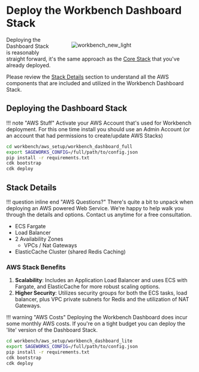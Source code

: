 # Deploy the Workbench Dashboard Stack

<figure style="float: right; width: 300px;">
<img alt="workbench_new_light" src="https://github.com/SuperCowPowers/workbench/assets/4806709/5f8b32a2-ed72-45f2-bd96-91b7bbbccff4" style="padding-left: 10px; padding-top: -20px; ">
</figure>

Deploying the Dashboard Stack is reasonably straight forward, it's the same approach as the [Core Stack](core_stack.md) that you've already deployed.

Please review the [Stack Details](#stack-details) section to understand all the AWS components that are included and utilized in the Workbench Dashboard Stack.

## Deploying the Dashboard Stack

!!! note "AWS Stuff"
    Activate your AWS Account that's used for Workbench deployment. For this one time install you should use an Admin Account (or an account that had permissions to create/update AWS Stacks)

  ```bash
  cd workbench/aws_setup/workbench_dashboard_full
  export SAGEWORKS_CONFIG=/full/path/to/config.json
  pip install -r requirements.txt
  cdk bootstrap
  cdk deploy
  ```

## Stack Details
!!! question inline end "AWS Questions?"
    There's quite a bit to unpack when deploying an AWS powered Web Service. We're happy to help walk you through the details and options. Contact us anytime for a free consultation.
    
- ECS Fargate
- Load Balancer
- 2 Availability Zones
  - VPCs / Nat Gateways
- ElasticCache Cluster (shared Redis Caching)

### AWS Stack Benefits

1. **Scalability**: Includes an Application Load Balancer and uses ECS with Fargate, and ElasticCache for more robust scaling options.
1. **Higher Security**: Utilizes security groups for both the ECS tasks, load balancer, plus VPC private subnets for Redis and the utilization of NAT Gateways.

!!! warning "AWS Costs"
    Deploying the Workbench Dashboard does incur some monthly AWS costs. If you're on a tight budget you can deploy the 'lite' version of the Dashboard Stack.

  ```bash
  cd workbench/aws_setup/workbench_dashboard_lite
  export SAGEWORKS_CONFIG=/full/path/to/config.json
  pip install -r requirements.txt
  cdk bootstrap
  cdk deploy
  ```
